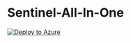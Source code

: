 # Sentinel-All-In-One

[![Deploy to Azure](https://aka.ms/deploytoazurebutton)](https://portal.azure.com/#create/Microsoft.Template/uri/https%3A%2F%2Fraw.githubusercontent.com%2Fmxdr-verizon-org-v2%2FSentinel-All-In-One%2Ftree%2Fmain%2Fv2%2Fazuredeploy.json%2FcreateUIDefinitionUri%2Fhttps%3A%2F%2Fraw.githubusercontent.com%2Fmxdr-verizon-org-v2%2FSentinel-All-In-One%2Ftree%2Fmain%2Fv2%2FcreateUiDefinition.json)
